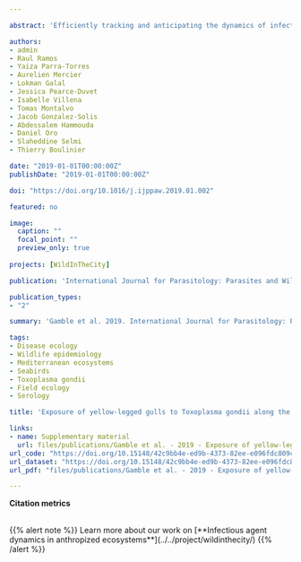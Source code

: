 ```yaml
---

abstract: 'Efficiently tracking and anticipating the dynamics of infectious agents in wild populations requires the gathering of large numbers of samples, if possible at several locations and points in time, which can be a challenge for some species. Testing for the presence of specific maternal antibodies in egg yolks sampled on the colonies could represent an efficient way to quantify the exposure of breeding females to infectious agents, particularly when using an abundant and widespread species, such as the yellow-legged gull (*Larus michahellis*). We used such an approach to explore spatio-temporal patterns of exposure to *Toxoplasma gondii*, a pathogenic protozoan responsible of toxoplasmosis in humans and other warm blooded vertebrates. First, we tested the validity of this approach by exploring the repeatability of the detection of specific antibodies at the egg level using two different immunoassays and at the clutch level using an occupancy model. Then, samples gathered in 15 colonies from France, Spain and Tunisia were analysed using an immunoassay detecting antibodies specifically directed against *T. gondii*. Prevalence of specific antibodies in eggs was overall high while varying significantly among colonies. These results revealed that T. gondii circulated at a large spatial scale in the western Mediterranean yellow-legged gull population, highlighting its potential role in the maintenance community of this parasite. Additionally, this study illustrates how species commensal to human populations like large gulls can be used as wildlife sentinels for the tracking of infectious agents at the human-wildlife interface, notably by sampling eggs.'

authors: 
- admin
- Raul Ramos
- Yaiza Parra-Torres
- Aurelien Mercier
- Lokman Galal
- Jessica Pearce-Duvet
- Isabelle Villena
- Tomas Montalvo
- Jacob Gonzalez-Solis
- Abdessalem Hammouda 
- Daniel Oro
- Slaheddine Selmi
- Thierry Boulinier

date: "2019-01-01T00:00:00Z"
publishDate: "2019-01-01T00:00:00Z"

doi: "https://doi.org/10.1016/j.ijppaw.2019.01.002"

featured: no

image:
  caption: ""
  focal_point: ""
  preview_only: true
  
projects: [WildInTheCity]

publication: 'International Journal for Parasitology: Parasites and Wildlife'

publication_types:
- "2"

summary: 'Gamble et al. 2019. International Journal for Parasitology: Parasites and Wildlife'

tags:
- Disease ecology
- Wildlife epidemiology
- Mediterranean ecosystems
- Seabirds
- Toxoplasma gondii 
- Field ecology
- Serology

title: 'Exposure of yellow-legged gulls to Toxoplasma gondii along the Western Mediterranean coasts: Tales from a sentinel'

links:
- name: Supplementary material
  url: files/publications/Gamble et al. - 2019 - Exposure of yellow-legged gulls - SI.pdf
url_code: "https://doi.org/10.15148/42c9bb4e-ed9b-4373-82ee-e096fdc809ca"
url_dataset: "https://doi.org/10.15148/42c9bb4e-ed9b-4373-82ee-e096fdc809ca"
url_pdf: "files/publications/Gamble et al. - 2019 - Exposure of yellow-legged gulls.pdf"

---
```


<!--Gamble A., Ramos R., Parra-Torres Y., Mercier A., Galal L., Pearce-Duvet J.M.C., Villena I., Montalvo T., González-Solís J., Hammouda A., Oro D., Selmi S. and Boulinier T. (2019). Exposure of yellow-legged gulls to *Toxoplasma gondii* along the Western Mediterranean coasts: tales from a sentinel. *International Journal for Parasitology: Parasites and Wildlife* 8, 221-228.-->

**Citation metrics**

<!-- For the Altmetric badge -->
<script type='text/javascript' src='https://d1bxh8uas1mnw7.cloudfront.net/assets/embed.js'></script>

<!-- Table with badges -->
<div class="row">
  <div class="col-12 col-lg-8">
    <div class="row">
      <div class="col-md-8">
      <!-- Dimensions badge -->
      <span class="__dimensions_badge_embed__" data-doi="10.1016/j.ijppaw.2019.01.002" data-hide-zero-citations="true" data-legend="hover-right" data-style="small_circle"></span><script async src="https://badge.dimensions.ai/badge.js" charset="utf-8"></script>
       </div>
       <div class="col-md-4">
       <!-- Altmetric badge -->
       <div data-badge-popover="right" data-badge-type="donut" data-doi="10.1016/j.ijppaw.2019.01.002" data-hide-less-than="10" class="altmetric-embed"></div>
       </div>
    </div>
  </div>
</div>

<br>
{{% alert note %}}
Learn more about our work on [**Infectious agent dynamics in anthropized ecosystems**](../../project/wildinthecity/) 
{{% /alert %}}